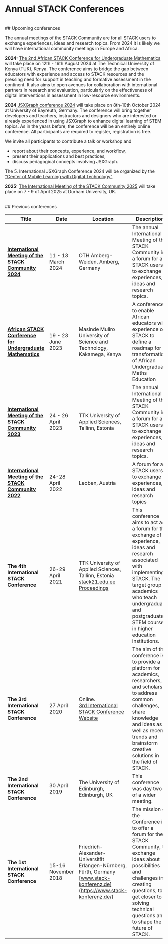 # Annual STACK Conferences

<br/>
## Upcoming conferences

The annual meetings of the STACK Community are for all STACK users to exchange experiences, ideas and research topics.
From 2024 it is likely we will have international community meetings in Europe and Africa.

**2024:** [The 2nd African STACK Conference for Undergraduate Mathematics](/Events/2024-08-12-AfricanSTACKConference) will take place on 12th - 16th August 2024 at 
The Technical University of Kenya (TUK), Kenya. 
The conference aims to bridge the gap between educators with experience and access to STACK resources and the pressing need for support in teaching and formative assessment in the continent. It also aims to open avenues for collaboration with international partners in research and evaluation, particularly on the effectiveness of digital interventions in assessment in low-resource environments.

**2024** [JSXGraph conference 2024](https://jsxgraph.org/conf2024/) will take place on 8th-10th October 2024 at University of Bayreuth, Germany.
The conference will bring together developers and teachers, instructors and designers who are interested or already experienced in using JSXGraph to enhance digital learning of STEM topics. As in the years before, the conference will be an entirely online conference. All participants are required to register, registration is free.

We invite all participants to contribute a talk or workshop and

- report about their concepts, experience, and workflow,
- present their applications and best practices,
- discuss pedagogical concepts involving JSXGraph.

The 5. International JSXGraph Conference 2024 will be organized by the ["Center of Mobile Learning with Digital Technology"](https://mobile-learning.uni-bayreuth.de/)


**2025:** [The International Meeting of the STACK Community 2025](https://sites.google.com/view/stack2025/) will take place on 7 - 9 of April 2025 at Durham University, UK.

<br/>
## Previous conferences

| Title                                                                                                       | Date                       | Location                                                     | Description                                                  |
| ----------------------------------------------------------------------------------------------------------- | -------------------------- | --------------------------------------------------------------------- | ------------------------------------------------------------ |
| **[International Meeting of the STACK Community 2024](https://www.oth-aw.de/stack-2024/)**                  | 11 - 13 March <br>2024     | OTH Amberg-Weiden, Amberg, Germany                                    | The annual International Meeting of the STACK Community is a forum for all STACK users to exchange experiences, ideas and research topics. |
| **[African STACK Conference for Undergraduate Mathematics](/Events/2023-06-19-AfricanSTACKConference)**     | 19 - 23 June <br>2023      | Masinde Muliro University of Science and Technology, Kakamega, Kenya  | A conference to enable African educators with experience on STACK to define a roadmap for transformation of African Undergraduate Maths Education |
| **[International Meeting of the STACK Community 2023](https://stack2023.com/)**                             | 24 - 26 April <br>2023     | TTK University of Applied Sciences, Tallinn, Estonia                  | The annual International Meeting of the STACK Community is a forum for all STACK users to exchange experiences, ideas and research topics.
| **[International Meeting of the STACK Community 2022](https://www.unileoben.ac.at/stack22/)**               | 24-28 April <br/>2022      | Leoben, Austria | A forum for all STACK users to exchange experiences, ideas and research topics |
| **The 4th International STACK Conference**                                                                  | 26-29 April <br/>2021      | TTK University of Applied Sciences, Tallinn, Estonia<br>[stack21.edu.ee](https://www.stack21.edu.ee/)<br>[Proceedings](https://zenodo.org/communities/stack2021) | This conference aims to act as a forum for the exchange of experience, ideas and research associated with implementing STACK. The target group is academics who teach undergraduate and postgraduate STEM courses in higher education institutions. |
| **The 3rd International STACK Conference**                                                                  | 27 April <br/>2020         | Online.<br/>[3rd International STACK Conference Website](https://sites.google.com/tktk.ee/27-28april2020tallinnestonia) | The aim of the conference is to provide a platform for academics, researchers, and scholars, to address common challenges, share knowledge and ideas as well as recent trends and brainstorm creative solutions in the field of STACK. |
| **The 2nd International STACK Conference**                                                                  | 30 April <br/>2019         | The University of Edinburgh, Edinburgh, UK                            | This conference was day two of a wider meeting. |
| **The 1st International STACK Conference**                                                                  | 15-16 November <br/>2018   | Friedrich-Alexander-Universität Erlangen-Nürnberg, Fürth, Germany<br>[www.stack-konferenz.de](https://www.stack-konferenz.de/) | The mission of the Conference is to offer a forum for the STACK Community, to exchange ideas about possibilities and challenges in creating questions, to get closer to solving technical questions and to shape the future of STACK. |

